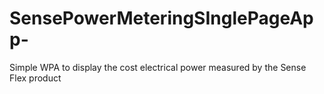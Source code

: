 # SensePowerMeteringSInglePageApp-
Simple WPA to display the cost electrical  power measured by the Sense Flex product
